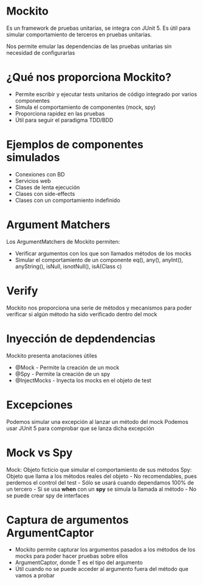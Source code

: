 # Mockito
Es un framework de pruebas unitarias, se integra con JUnit 5. Es útil para simular comportamiento de terceros en pruebas unitarias. 

Nos permite emular las dependencias de las pruebas unitarias sin necesidad de configurarlas 


# ¿Qué nos proporciona Mockito? 
- Permite escribir y ejecutar tests unitarios de código integrado por varios componentes
- Simula el comportamiento de componentes (mock, spy)
- Proporciona rapidez en las pruebas
- Útil para seguir el paradigma TDD/BDD

# Ejemplos de componentes simulados 
- Conexiones con BD
- Servicios web 
- Clases de lenta ejecución
- Clases con side-effects
- Clases con un comportamiento indefinido 

# Argument Matchers 
Los ArgumentMatchers de Mockito permiten: 
- Verificar argumentos con los que son llamados métodos de los mocks
- Simular el comportamiento de un componente
eq(), any(), anyInt(), anyString(), isNull, isnotNull(), isA(Class<T> c)

# Verify
Mockito nos proporciona una serie de métodos y mecanismos para poder verificar si algún método ha sido verificado dentro del mock

# Inyección de depdendencias
Mockito presenta anotaciones útiles
- @Mock - Permite la creación de un mock
- @Spy - Permite la creación de un spy
- @InjectMocks - Inyecta los mocks en el objeto de test

# Excepciones
Podemos simular una excepción al lanzar un método del mock
Podemos usar JUnit 5 para comprobar que se lanza dicha excepción 

# Mock vs Spy
Mock: Objeto ficticio que simular el comportamiento de sus métodos 
Spy: Objeto que llama a los métodos reales del objeto
    - No recomendables, pues perdemos el control del test
    - Sólo se usará cuando dependamos 100% de un tercero
    - Si se usa **when** con un **spy** se simula la llamada al método
    - No se puede crear spy de interfaces

# Captura de argumentos ArgumentCaptor
- Mockito permite capturar los argumentos pasados a los métodos de los mocks para poder hacer pruebas sobre ellos
- ArgumentCaptor<T>, donde T es el tipo del argumento
- Útil cuando no se puede acceder al argumento fuera del método que vamos a probar









